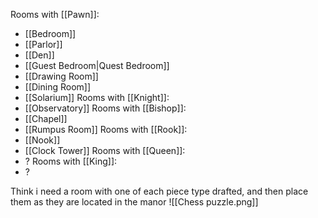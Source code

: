 Rooms with [[Pawn]]:
- [[Bedroom]]
- [[Parlor]]
- [[Den]]
- [[Guest Bedroom|Quest Bedroom]]
- [[Drawing Room]]
- [[Dining Room]]
- [[Solarium]]
Rooms with [[Knight]]:
- [[Observatory]]
Rooms with [[Bishop]]:
- [[Chapel]]
- [[Rumpus Room]]
Rooms with [[Rook]]:
- [[Nook]]
- [[Clock Tower]]
Rooms with [[Queen]]:
- ?
Rooms with [[King]]:
- ?

Think i need a room with one of each piece type drafted, and then place them as they are located in the manor
![[Chess puzzle.png]]